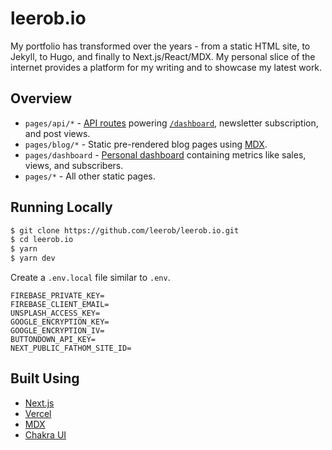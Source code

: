 # leerob.io

My portfolio has transformed over the years - from a static HTML site, to Jekyll, to Hugo, and finally to Next.js/React/MDX. My personal slice of the internet provides a platform for my writing and to showcase my latest work.

## Overview

- `pages/api/*` - [API routes](https://nextjs.org/docs/api-routes/introduction) powering [`/dashboard`](https://leerob.io/dashboard), newsletter subscription, and post views.
- `pages/blog/*` - Static pre-rendered blog pages using [MDX](https://github.com/mdx-js/mdx).
- `pages/dashboard` - [Personal dashboard](https://leerob.io/dashboard) containing metrics like sales, views, and subscribers.
- `pages/*` - All other static pages.

## Running Locally

```bash
$ git clone https://github.com/leerob/leerob.io.git
$ cd leerob.io
$ yarn
$ yarn dev
```

Create a `.env.local` file similar to `.env`.

```
FIREBASE_PRIVATE_KEY=
FIREBASE_CLIENT_EMAIL=
UNSPLASH_ACCESS_KEY=
GOOGLE_ENCRYPTION_KEY=
GOOGLE_ENCRYPTION_IV=
BUTTONDOWN_API_KEY=
NEXT_PUBLIC_FATHOM_SITE_ID=
```

## Built Using

- [Next.js](https://nextjs.org/)
- [Vercel](https://vercel.com)
- [MDX](https://github.com/mdx-js/mdx)
- [Chakra UI](https://chakra-ui.com/)
